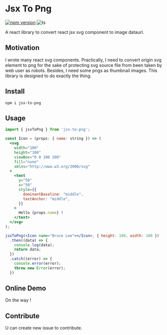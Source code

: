 # Jsx To Png

[![npm version](https://badge.fury.io/js/jsx-to-png.svg)](https://www.npmjs.com/package/jsx-to-png)
![ts](https://badgen.net/badge/Built%20With/TypeScript/blue)

A react library to convert react jsx svg component to image dataurl.

## Motivation

I wrote many react svg components. Practically, I need to convert origin svg element to png for the sake of protecting svg source file from been taken by web user as robots. Besides, I need some pngs as thumbnail images. This library is designed to do exactly the thing.

## Install

```
npm i jsx-to-png
```

## Usage

```jsx
import { jsxToPng } from 'jsx-to-png';

const Icon = (props: { name: string }) => (
  <svg
    width="100"
    height="100"
    viewBox="0 0 100 100"
    fill="none"
    xmlns="http://www.w3.org/2000/svg"
  >
    <text
      y="50"
      x="50"
      style={{
        dominantBaseline: "middle",
        textAnchor: "middle",
      }}
    >
      Hello {props.name} !
    </text>
  </svg>
);

jsxToPng(<Icon name="Bruce Lee"></Icon>, { height: 100, width: 100 })
  .then((data) => {
    console.log(data);
    return data;
  })
  .catch((error) => {
    console.error(error);
    throw new Error(error);
  })
```
## Online Demo

On the way !

## Contribute

U can create new issue to contribute.
